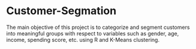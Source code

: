 # Customer-Segmation
The main objective of this project is to categorize and segment customers into meaningful groups with respect to variables such as gender, age, income, spending score, etc. using R and K-Means clustering. 
